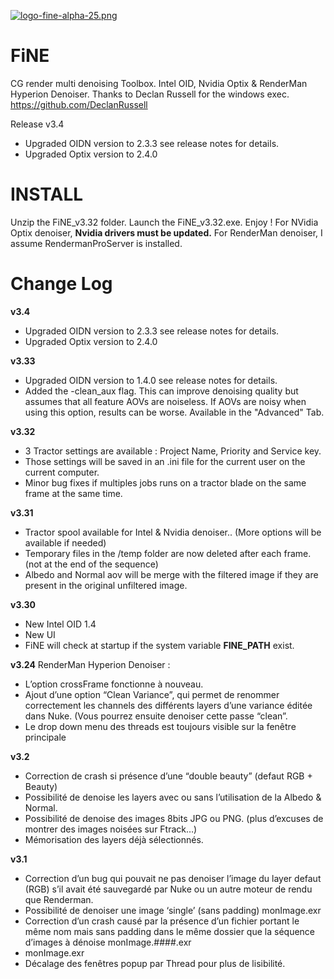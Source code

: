 [![logo-fine-alpha-25.png](https://i.postimg.cc/B6sz8w5P/logo-fine-alpha-25.png)](https://postimg.cc/wtf2Z2G9)
# FiNE
CG render multi denoising Toolbox. 
Intel OID, Nvidia Optix & RenderMan Hyperion Denoiser.
Thanks to Declan Russell for the windows exec.
https://github.com/DeclanRussell

Release v3.4
- Upgraded OIDN version to 2.3.3 see release notes for details.
- Upgraded Optix version to 2.4.0

# INSTALL
Unzip the FiNE_v3.32 folder.
Launch the FiNE_v3.32.exe.
Enjoy !
For NVidia Optix denoiser, **Nvidia drivers must be updated.**
For RenderMan denoiser, I assume RendermanProServer is installed. 

# Change Log
**v3.4**
- Upgraded OIDN version to 2.3.3 see release notes for details.
- Upgraded Optix version to 2.4.0

**v3.33**
- Upgraded OIDN version to 1.4.0 see release notes for details.
- Added the -clean_aux flag. This can improve denoising quality but assumes that all feature AOVs are noiseless. If AOVs are noisy when using this option, results can be worse. Available in the "Advanced" Tab.

**v3.32**
- 3 Tractor settings are available : Project Name, Priority and Service key.
- Those settings will be saved in an .ini file for the current user on the current computer.
- Minor bug fixes if multiples jobs runs on a tractor blade on the same frame at the same time.

**v3.31**
- Tractor spool available for Intel & Nvidia denoiser.. (More options will be available if needed)
- Temporary files in the /temp folder are now deleted after each frame. (not at the end of the sequence)
- Albedo and Normal aov will be merge with the filtered image if they are present in the original unfiltered image.

**v3.30**
- New Intel OID 1.4
- New UI
- FiNE will check at startup if the system variable **FINE_PATH** exist. 

**v3.24**
RenderMan Hyperion Denoiser :
- L’option crossFrame fonctionne à nouveau.
- Ajout d’une option “Clean Variance”, qui permet de renommer correctement les channels des différents layers d’une variance éditée dans Nuke. (Vous pourrez ensuite denoiser cette passe “clean”.
- Le drop down menu des threads est toujours visible sur la fenêtre principale


**v3.2**
- Correction de crash si présence d’une “double beauty” (defaut RGB + Beauty)
- Possibilité de denoise les layers avec ou sans l’utilisation de la Albedo & Normal.
- Possibilité de denoise des images 8bits JPG ou PNG. (plus d’excuses de montrer des images noisées sur Ftrack…)
- Mémorisation des layers déjà sélectionnés.


**v3.1**
- Correction d’un bug qui pouvait ne pas denoiser l’image du layer defaut (RGB) s’il avait été sauvegardé par Nuke ou un autre moteur de rendu que Renderman.
- Possibilité de denoiser une image ‘single’ (sans padding) monImage.exr
- Correction d’un crash causé par la présence d’un fichier portant le même nom mais sans padding dans le même dossier que la séquence d’images à dénoise monImage.####.exr
- monImage.exr
- Décalage des fenêtres popup par Thread pour plus de lisibilité.
